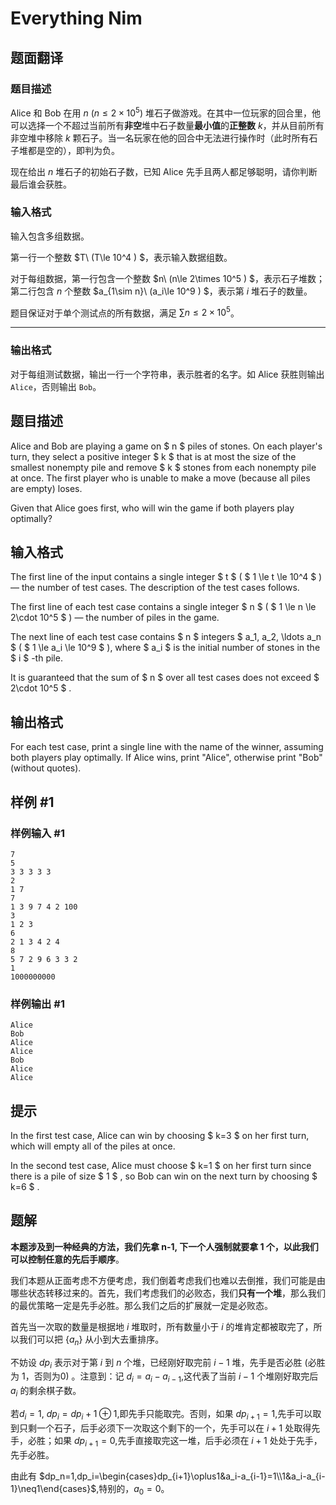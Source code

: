 # Everything Nim

## 题面翻译

### 题目描述
Alice 和 Bob 在用 $n\ (n\le 2\times 10^5 )$ 堆石子做游戏。在其中一位玩家的回合里，他可以选择一个不超过当前所有**非空**堆中石子数量**最小值**的**正整数** $k$，并从目前所有非空堆中移除 $k$ 颗石子。当一名玩家在他的回合中无法进行操作时（此时所有石子堆都是空的），即判为负。

现在给出 $n$ 堆石子的初始石子数，已知 Alice 先手且两人都足够聪明，请你判断最后谁会获胜。

### 输入格式

输入包含多组数据。

第一行一个整数 $T\ (T\le 10^4 ) $，表示输入数据组数。

对于每组数据，第一行包含一个整数 $n\ (n\le 2\times 10^5 ) $，表示石子堆数；第二行包含 $n$ 个整数 $a_{1\sim n}\ (a_i\le 10^9 ) $，表示第 $i$ 堆石子的数量。

题目保证对于单个测试点的所有数据，满足 $\sum n\le2\times10^5$。

---
### 输出格式

对于每组测试数据，输出一行一个字符串，表示胜者的名字。如 Alice 获胜则输出 `Alice`，否则输出 `Bob`。

## 题目描述

Alice and Bob are playing a game on $ n $ piles of stones. On each player's turn, they select a positive integer $ k $ that is at most the size of the smallest nonempty pile and remove $ k $ stones from each nonempty pile at once. The first player who is unable to make a move (because all piles are empty) loses.

Given that Alice goes first, who will win the game if both players play optimally?

## 输入格式

The first line of the input contains a single integer $ t $ ( $ 1 \le t \le 10^4 $ ) — the number of test cases. The description of the test cases follows.

The first line of each test case contains a single integer $ n $ ( $ 1 \le n \le 2\cdot 10^5 $ ) — the number of piles in the game.

The next line of each test case contains $ n $ integers $ a_1, a_2, \ldots a_n $ ( $ 1 \le a_i \le 10^9 $ ), where $ a_i $ is the initial number of stones in the $ i $ -th pile.

It is guaranteed that the sum of $ n $ over all test cases does not exceed $ 2\cdot 10^5 $ .

## 输出格式

For each test case, print a single line with the name of the winner, assuming both players play optimally. If Alice wins, print "Alice", otherwise print "Bob" (without quotes).

## 样例 #1

### 样例输入 #1

```
7
5
3 3 3 3 3
2
1 7
7
1 3 9 7 4 2 100
3
1 2 3
6
2 1 3 4 2 4
8
5 7 2 9 6 3 3 2
1
1000000000
```

### 样例输出 #1

```
Alice
Bob
Alice
Alice
Bob
Alice
Alice
```

## 提示

In the first test case, Alice can win by choosing $ k=3 $ on her first turn, which will empty all of the piles at once.

In the second test case, Alice must choose $ k=1 $ on her first turn since there is a pile of size $ 1 $ , so Bob can win on the next turn by choosing $ k=6 $ .

## 题解
**本题涉及到一种经典的方法，我们先拿 n-1, 下一个人强制就要拿 1 个，以此我们可以控制任意的先后手顺序**。


我们本题从正面考虑不方便考虑，我们倒着考虑我们也难以去倒推，我们可能是由哪些状态转移过来的。首先，我们考虑我们的必败态，我们**只有一个堆**，那么我们的最优策略一定是先手必胜。那么我们之后的扩展就一定是必败态。

首先当一次取的数量是根据地 $i$ 堆取时，所有数量小于 $i$ 的堆肯定都被取完了，所以我们可以把 $\{a_n\}$ 从小到大去重排序。

不妨设 $dp_i$ 表示对于第 $i$ 到 $n$ 个堆，已经刚好取完前 $i-1$ 堆，先手是否必胜 (必胜为 1，否则为0) 。注意到：记 $d_i=a_i-a_{i-1}$,这代表了当前 $i-1$ 个堆刚好取完后 $a_i$ 的剩余棋子数。

若$d_i= 1,$ $dp_i= dp_i+ 1\oplus 1$,即先手只能取完。否则，如果 $dp_{i+1}=1$,先手可以取到只剩一个石子，后手必须下一次取这个剩下的一个，先手可以在 $i+1$ 处取得先手，必胜；如果 $dp_{i+1}=0$,先手直接取完这一堆，后手必须在 $i+1$ 处处于先手，先手必胜。

由此有 $dp_n=1,dp_i=\begin{cases}dp_{i+1}\oplus1&a_i-a_{i-1}=1\\1&a_i-a_{i-1}\neq1\end{cases}$,特别的，$a_0=0$。


